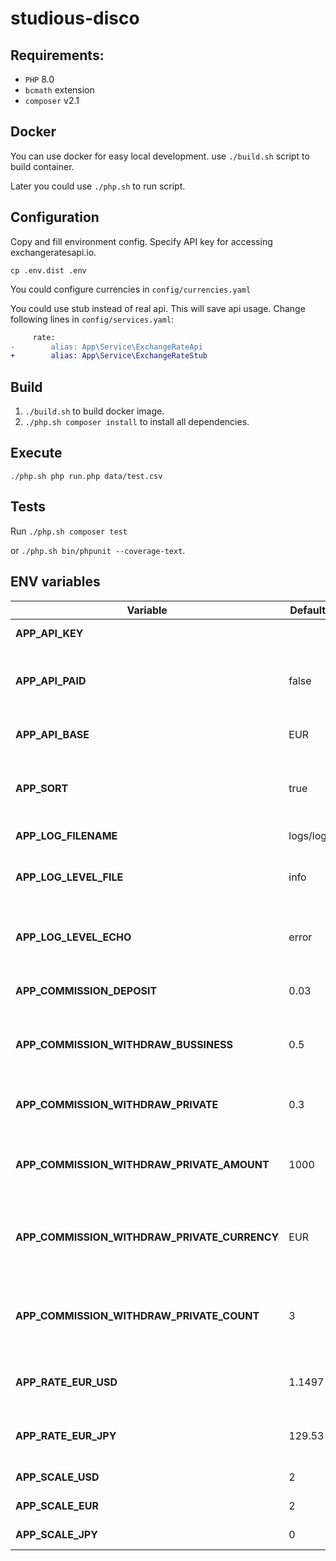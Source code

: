 # studious-disco
## Requirements:
* `PHP` 8.0
* `bcmath` extension
* `composer` v2.1
## Docker 
You can use docker for easy local development.
use `./build.sh` script to build container.

Later you could use `./php.sh` to run script. 
## Configuration
Copy and fill environment config. Specify API key for accessing exchangeratesapi.io.
```
cp .env.dist .env
```
You could configure currencies in `config/currencies.yaml`

You could use stub instead of real api. This will save api usage. Change following lines in `config/services.yaml`:
```diff
     rate:
-        alias: App\Service\ExchangeRateApi
+        alias: App\Service\ExchangeRateStub
```
## Build
1. `./build.sh` to build docker image.
2. `./php.sh composer install` to install all dependencies.
## Execute
```
./php.sh php run.php data/test.csv
```
## Tests
Run `./php.sh composer test`

or `./php.sh bin/phpunit --coverage-text`.

## ENV variables
| Variable                                     | Default  | Description
|----------------------------------------------|----------|-
| **APP_API_KEY**                              |          | Api key. **required**
| **APP_API_PAID**                             | false    | Api plan. Free plan has limits on ssl and base currency
| **APP_API_BASE**                             | EUR      | Base currency for free plan
| **APP_SORT**                                 | true     | Sort input or not. Disabling improves perfomance
| **APP_LOG_FILENAME**                         | logs/log | File for logging
| **APP_LOG_LEVEL_FILE**                       | info     | Default log level for file logging. See [PSR-3](https://www.php-fig.org/psr/psr-3/).
| **APP_LOG_LEVEL_ECHO**                       | error    | Default log level for echo logging. See [PSR-3](https://www.php-fig.org/psr/psr-3/).
| **APP_COMMISSION_DEPOSIT**                   | 0.03     | Deposit commission, %
| **APP_COMMISSION_WITHDRAW_BUSSINESS**        | 0.5      | Withdrawal commission for bussiness clients, %
| **APP_COMMISSION_WITHDRAW_PRIVATE**          | 0.3      | Withdrawal commission for private clients, %
| **APP_COMMISSION_WITHDRAW_PRIVATE_AMOUNT**   | 1000     | Withdrawal for private clients discount amount
| **APP_COMMISSION_WITHDRAW_PRIVATE_CURRENCY** | EUR      | Withdrawal for private clients discount amount currency
| **APP_COMMISSION_WITHDRAW_PRIVATE_COUNT**    | 3        | Withdrawal for private clients discount transactions count
| **APP_RATE_EUR_USD**                         | 1.1497   | EUR->USD exchange rate (For stub only)
| **APP_RATE_EUR_JPY**                         | 129.53   | EUR->JPY exchange rate (for stub only)
| **APP_SCALE_USD**                            | 2        | Scale for USD
| **APP_SCALE_EUR**                            | 2        | Scale for EUR
| **APP_SCALE_JPY**                            | 0        | Scale for JPY